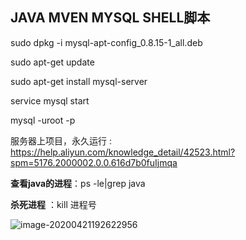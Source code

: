 ## JAVA MVEN MYSQL SHELL脚本

sudo dpkg -i mysql-apt-config_0.8.15-1_all.deb

sudo apt-get update

sudo apt-get install mysql-server

service mysql start

mysql -uroot -p



服务器上项目，永久运行 : https://help.aliyun.com/knowledge_detail/42523.html?spm=5176.2000002.0.0.616d7b0fuIjmqa

**查看java的进程**：ps -le|grep java

**杀死进程** ：kill 进程号

![image-20200421192622956](C:\Users\Administrator\AppData\Roaming\Typora\typora-user-images\image-20200421192622956.png)